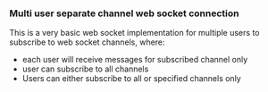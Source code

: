 ### Multi user separate channel web socket connection

This is a very basic web socket implementation for multiple users to subscribe to web socket channels, where:

- each user will receive messages for subscribed channel only
- user can subscribe to all channels
- Users can either subscribe to all or specified channels only